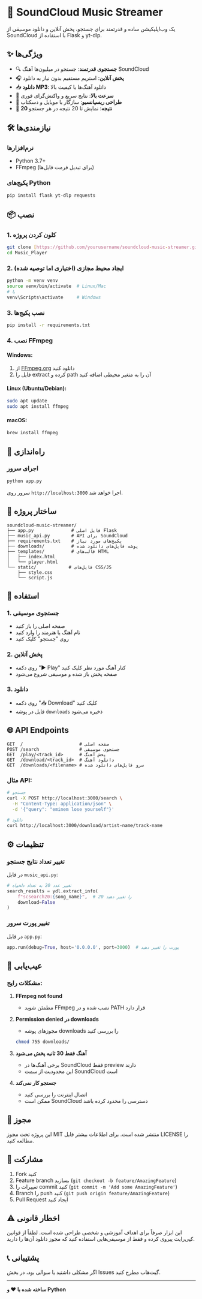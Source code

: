 # 🎵 SoundCloud Music Streamer

یک وب‌اپلیکیشن ساده و قدرتمند برای جستجو، پخش آنلاین و دانلود موسیقی از SoundCloud با استفاده از Flask و yt-dlp.

## ✨ ویژگی‌ها

- 🔍 **جستجوی قدرتمند**: جستجو در میلیون‌ها آهنگ SoundCloud
- 🎧 **پخش آنلاین**: استریم مستقیم بدون نیاز به دانلود
- 📥 **دانلود MP3**: دانلود آهنگ‌ها با کیفیت بالا
- 🚀 **سرعت بالا**: نتایج سریع و واکنش‌گرای فوری
- 📱 **طراحی ریسپانسیو**: سازگار با موبایل و دسکتاپ
- 🎪 **20 نتیجه**: نمایش تا 20 نتیجه در هر جستجو

## 🛠️ نیازمندی‌ها

### نرم‌افزارها
- Python 3.7+
- FFmpeg (برای تبدیل فرمت فایل‌ها)

### پکیج‌های Python
```bash
pip install flask yt-dlp requests
```

## 📦 نصب

### 1. کلون کردن پروژه
```bash
git clone [https://github.com/yourusername/soundcloud-music-streamer.git](https://github.com/Qarebaq/Music_Player.git)
cd Music_Player
```

### 2. ایجاد محیط مجازی (اختیاری اما توصیه شده)
```bash
python -m venv venv
source venv/bin/activate  # Linux/Mac
# یا
venv\Scripts\activate     # Windows
```

### 3. نصب پکیج‌ها
```bash
pip install -r requirements.txt
```

### 4. نصب FFmpeg

#### Windows:
1. از [FFmpeg.org](https://ffmpeg.org/download.html) دانلود کنید
2. فایل را extract کرده و path آن را به متغیر محیطی اضافه کنید

#### Linux (Ubuntu/Debian):
```bash
sudo apt update
sudo apt install ffmpeg
```

#### macOS:
```bash
brew install ffmpeg
```

## 🚀 راه‌اندازی

### اجرای سرور
```bash
python app.py
```

سرور روی `http://localhost:3000` اجرا خواهد شد.

## 📁 ساختار پروژه

```
soundcloud-music-streamer/
├── app.py              # فایل اصلی Flask
├── music_api.py        # API برای SoundCloud
├── requirements.txt    # پکیج‌های مورد نیاز
├── downloads/          # پوشه فایل‌های دانلود شده
├── templates/          # قالب‌های HTML
│   ├── index.html
│   └── player.html
└── static/            # فایل‌های CSS/JS
    ├── style.css
    └── script.js
```

## 🔧 استفاده

### 1. جستجوی موسیقی
- صفحه اصلی را باز کنید
- نام آهنگ یا هنرمند را وارد کنید
- روی "جستجو" کلیک کنید

### 2. پخش آنلاین
- روی دکمه "▶️ Play" کنار آهنگ مورد نظر کلیک کنید
- صفحه پخش باز شده و موسیقی شروع می‌شود

### 3. دانلود
- روی دکمه "📥 Download" کلیک کنید
- فایل در پوشه `downloads` ذخیره می‌شود

## 🌐 API Endpoints

```
GET  /                     # صفحه اصلی
POST /search               # جستجوی موسیقی
GET  /play/<track_id>      # پخش آهنگ
GET  /download/<track_id>  # دانلود آهنگ
GET  /downloads/<filename> # سرو فایل‌های دانلود شده
```

### مثال API:
```bash
# جستجو
curl -X POST http://localhost:3000/search \
  -H "Content-Type: application/json" \
  -d '{"query": "eminem lose yourself"}'

# دانلود
curl http://localhost:3000/download/artist-name/track-name
```

## ⚙️ تنظیمات

### تغییر تعداد نتایج جستجو
در فایل `music_api.py`:
```python
# تغییر عدد 20 به تعداد دلخواه
search_results = ydl.extract_info(
    f"scsearch20:{song_name}",  # 20 را تغییر دهید
    download=False
)
```

### تغییر پورت سرور
در فایل `app.py`:
```python
app.run(debug=True, host='0.0.0.0', port=3000)  # پورت را تغییر دهید
```

## 🐛 عیب‌یابی

### مشکلات رایج:

1. **FFmpeg not found**
   - مطمئن شوید FFmpeg نصب شده و در PATH قرار دارد

2. **Permission denied در downloads**
   - مجوزهای پوشه downloads را بررسی کنید
   ```bash
   chmod 755 downloads/
   ```

3. **آهنگ فقط 30 ثانیه پخش می‌شود**
   - برخی آهنگ‌ها در SoundCloud فقط preview دارند
   - این محدودیت از سمت SoundCloud است

4. **جستجو کار نمی‌کند**
   - اتصال اینترنت را بررسی کنید
   - ممکن است SoundCloud دسترسی را محدود کرده باشد

## 📝 مجوز

این پروژه تحت مجوز MIT منتشر شده است. برای اطلاعات بیشتر فایل LICENSE را مطالعه کنید.

## 🤝 مشارکت

1. Fork کنید
2. Feature branch بسازید (`git checkout -b feature/AmazingFeature`)
3. تغییرات را commit کنید (`git commit -m 'Add some AmazingFeature'`)
4. Branch را push کنید (`git push origin feature/AmazingFeature`)
5. Pull Request ایجاد کنید

## ⚠️ اخطار قانونی

این ابزار صرفاً برای اهداف آموزشی و شخصی طراحی شده است. لطفاً از قوانین کپی‌رایت پیروی کرده و فقط از موسیقی‌هایی استفاده کنید که مجوز دانلود آن‌ها را دارید.

## 📞 پشتیبانی

اگر مشکلی داشتید یا سوالی بود، در بخش Issues گیت‌هاب مطرح کنید.

---

**ساخته شده با ❤️ و Python**
